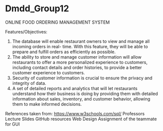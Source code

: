 # Dmdd_Group12

ONLINE FOOD ORDERING MANAGEMENT SYSTEM

Features/Objectives:
1. The database will enable restaurant owners to view and manage all incoming orders in real- time. With this feature, they will be able to prepare and fulfill orders as efficiently as possible.
2. The ability to store and manage customer information will allow restaurants to offer a more personalized experience to customers, including contact details and order histories, to provide a better customer experience to customers.
3. Security of customer information is crucial to ensure the privacy and integrity of data.
4. A set of detailed reports and analytics that will let restaurants understand how their business is doing by providing them with detailed information about sales, inventory, and customer behavior, allowing them to make informed decisions.


References taken from: 
https://www.w3schools.com/sql/
Professors Lecture Slides
GitHub resources 
Web Design Assignment of the teammate for GUI
